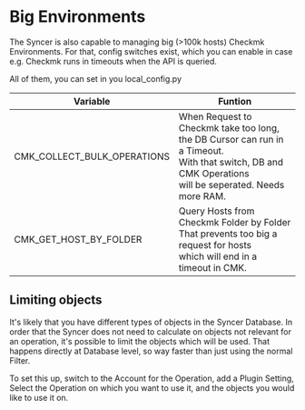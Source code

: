 # Big Environments
The Syncer is also capable to managing big (>100k hosts) Checkmk Environments. 
For that, config switches exist, which you can enable in case e.g. Checkmk runs in timeouts when the API is queried.

All of them, you can set in you local_config.py



|Variable     | Funtion  |
| --- | --- |
|  CMK_COLLECT_BULK_OPERATIONS   | When Request to Checkmk take too long, <br>the DB Cursor can run in a Timeout.<br> With that switch, DB and CMK Operations<br>will be seperated. Needs more RAM.    |
| CMK_GET_HOST_BY_FOLDER| Query Hosts from Checkmk Folder by Folder <br> That prevents too big a request for hosts <br> which will end in a timeout in CMK. | 



## Limiting objects
It's likely that you have different types of objects in the Syncer Database. In order that the Syncer does not need to calculate on objects not relevant for an operation, it's possible to limit the objects which will be used. That happens directly at Database level, so way faster than just using the normal Filter.

To set this up, switch to the Account for the Operation,  add a Plugin Setting, Select the Operation on which you want to use it, and the objects you would like to use it on.